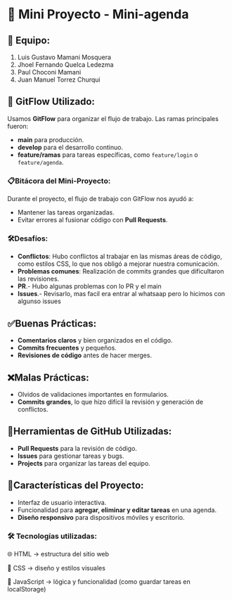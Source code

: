 # 📝 **Mini Proyecto - Mini-agenda**

## 👥 Equipo:
1. Luis Gustavo Mamani Mosquera 
2. Jhoel Fernando Quelca Ledezma
3. Paul Choconi Mamani
4. Juan Manuel Torrez Churqui

## 🔄 GitFlow Utilizado:
Usamos **GitFlow** para organizar el flujo de trabajo. Las ramas principales fueron:
- **main** para producción.
- **develop** para el desarrollo continuo.
- **feature/ramas** para tareas específicas, como `feature/login` o `feature/agenda`.

### 📋Bitácora del Mini-Proyecto:
Durante el proyecto, el flujo de trabajo con GitFlow nos ayudó a:
- Mantener las tareas organizadas.
- Evitar errores al fusionar código con **Pull Requests**.

### 🛠Desafíos:
- **Conflictos**: Hubo conflictos al trabajar en las mismas áreas de código, como estilos CSS, lo que nos obligó a mejorar nuestra comunicación.
- **Problemas comunes**: Realización de commits grandes que dificultaron las revisiones.
- **PR**.- Hubo algunas problemas con lo PR y el main
- **Issues**.- Revisarlo, mas facil era entrar al whatsaap pero lo hicimos con algunso issues 

## ✅Buenas Prácticas:
- **Comentarios claros** y bien organizados en el código.
- **Commits frecuentes** y pequeños.
- **Revisiones de código** antes de hacer merges.

## ❌Malas Prácticas:
- Olvidos de validaciones importantes en formularios.
- **Commits grandes**, lo que hizo difícil la revisión y generación de conflictos.

## 🔗Herramientas de GitHub Utilizadas:
- **Pull Requests** para la revisión de código.
- **Issues** para gestionar tareas y bugs.
- **Projects** para organizar las tareas del equipo.

## 🚀Características del Proyecto:
- Interfaz de usuario interactiva.
- Funcionalidad para **agregar, eliminar y editar tareas** en una agenda.
- **Diseño responsivo** para dispositivos móviles y escritorio.
### 🛠️ Tecnologías utilizadas:
🌐 HTML → estructura del sitio web

🎨 CSS → diseño y estilos visuales

🧠 JavaScript → lógica y funcionalidad (como guardar tareas en localStorage)
